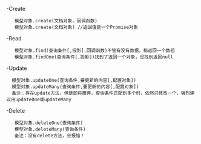  -Create

	   模型对象.create(文档对象，回调函数)
	   模型对象.create(文档对象) //返回值是一个Promise对象
 -Read

	   模型对象.find(查询条件[,投影],回调函数)不管有没有数据，都返回一个数组
	   模型对象.findOne(查询条件[,投影])找到了返回一个对象，没找到返回null
 -Update

	  模型对象.updateOne(查询条件,要更新的内容[,配置对象])
	  模型对象.updateMany(查询条件,要更新的内容[,配置对象])
	  备注：存在update方法，但是即将废弃，查询条件匹配到多个时，依然只修改一个，强烈建议用updateOne或updateMany
 -Delete

	   模型对象.deleteOne(查询条件)
	   模型对象.deleteMany(查询条件)
	   备注：没有delete方法，会报错！